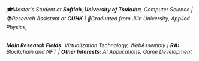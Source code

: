 ###### 🎓Master's Student at **Softlab, University of Tsukuba**, Computer Science | 📚Research Assistant at **CUHK** | 📜Graduated from Jilin University, Applied Physics, 
###### **Main Research Fields:** Virtualization Technology, WebAssembly | **RA:** Blockchain and NFT | **Other Interests:** AI Applications, Game Development
